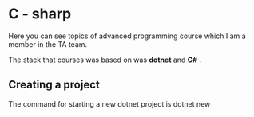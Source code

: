 # C - sharp

Here you can see topics of advanced programming course which I am a member in the TA team. 

The stack that courses was based on was **dotnet** and **C#** .

## Creating a project 

The command for starting a new dotnet project is dotnet new <template> . The template used in this course is `console`.

```bash
dotnet new console
```

After making a project try the command to check every thing is ok or not ( in the project directory ) : 
```bash
dotnet build
```

To run the project: 
```bash
dotnet run
```

Then in the another directory :

```bash
dotnet new sln --name MySolution
```

> In a directory you should have just one solution file or project. solution file and projects are the files that need to be built.

Then for adding the project to the solution : 
``` bash
dotnet sln MySolution.sln add .
```
## Strings 

String is an array of characters. You can apply any operation on strings using this fact. But using implemented methods is always a better idea.

Neat functions:
- ToUpper, ToLower
- Split
- Substring
- Replace
- Index of
- accessing individual character

The `String` class in `System` has some operator overloadings.

> Null is not empty string.

any attempt to call a method on a null string causes a `NullReferenceException`.

> There is something called `StringBuilder` for fast string creation. (Search about this item, read from documentaion)

```C#
var s = "Helloo world!!";
Console.WriteLine(s.ToUpper());   // Outputs "HELLO WORLD"
Console.WriteLine(s.ToLower());

string s3 = "Visual C# Express C#";
System.Console.WriteLine(s3.Substring(7, 2));
// Output: "C#"

System.Console.WriteLine(s3.Replace("C#", "Basic"));
// Output: "Visual Basic Express"

// Index values are zero-based
int index = s3.IndexOf("C");
// index = 7
System.Console.WriteLine(index);
```

Split method :
```C#
var a = "pisazadeh@outlook.com";
string[] subs = a.Split('@', '.');
foreach (string item in subs)
{
    System.Console.WriteLine(item);
}
```

## File IO

For working with files, you should use the package below : 
```C#
using System.IO ;
```

### Basic operations 

Creating file (this method returns you a fileStream):
```C#
FileStream fs = File.Create(pathName);
```
`File.Exists(path)` and `File.Delete(pathname)` are other methods that you can use.



First interaction to files is to write a word in a file:
```C#
string stdid = Console.ReadLine();
File.WriteAllText("stdlist.txt", stdid + "\n");
```

The method above overwrites the content in a file, but the method below just appends it's input to
the end of file: 
```C#
File.AppendAllText("stdlist.txt", stdid + "\n");
```

To read content from a file:
```C#
string content = File.ReadAllText(filename);
System.Console.WriteLine(content);
```
> Write `cw` and then vscode will print the `System.Console.WriteLine()` 

### Stream

C# creates a stream for getting a connection to operating system. Through these connections, C# program interacts with
files(reading and writing).

```C#
StreamWriter writer ;
writer = new StreamWriter("users.txt");
writer.WriteLine("Hello world 2");
writer.Close();
```

If the file already existed in the pathfile, the stream will overwrite it. 

## Exception handling

Errors happen all the time, an error can be a fatal error and cause suspension in our app which is not good. 

There is other things that we can do with errors, we can raise an exception for them and then handle them. 

### Keywords
* raise
* try
* except
* exception
* catch
* finally
* throw

### Try, catch, finally
Consider you called a method, which an exception was raised in because the behaviour that we didn't want to happen , happened.

Now we have an exception and we must catch it. We do it using try, except :
```C#
try
{
    method()
}
catch
{

}
finally
{

}

```
The `finally` section is the section that is executed anyway.

### Exception
C# is an object oriented language, like java. Almost every entity you see is a class, And so the Exception. 

Exception has some behaviors that we can override them using inheritence . 

We can define our custom exception . 

There are some pre-defined exceptions in C#.

![](https://github.com/parsaeisa/Notes/blob/main/languages/exceptions_c%23.png)

There is no need to define these exceptions : 
```C#
var num = Convert.ToInt32(System.Console.ReadLine());
int a = 0 ;
try
{
    a = 255/num ;            
}
catch (DivideByZeroException e)
{
    System.Console.WriteLine("exception caught {0}", e);
    // throw;
}
finally
{
    System.Console.WriteLine("result {0}", a);
}
```

### Throw
What do we do with exceptions ? we raise them and catch them in another place in the code. 

When an error is happening or an unwanted cyclomathic path has been taken, instead of halting the application we raise an exception.

You can throw these exceptions by your self. For example if you have a system that someone with the age under 10 cannot access you can use the code below : 
```C#
static void checkAge(int age)
{
  if (age < 18)
  {
    throw new ArithmeticException("Access denied - You must be at least 18 years old.");
  }
  else
  {
    Console.WriteLine("Access granted - You are old enough!");
  }
}
```

Then you catch it's exception using try, catch.If you don't catch it your app gonna take Unhandled exception error 
which is critical.

## Enumeration


One of the main purposes of using enums is to limit the values that a variable can take .

For example in a music instrument shopping application the type of product could be typed "guitar" or "guiiitar" or " guitar" and etc. This is problematic so we use enums to only have a single value that is compatible to guitar.

They are of type int and they start from 0. But we can assign them other types : 
```C#
enum ErrorCode : ushort
{
    None = 0,
    Unknown = 1,
    ConnectionLost = 100,
    OutlierReading = 200
}
```

We can convert a number to enum like this : 
```C#
public enum Season
{
    Spring,
    Summer,
    Autumn,
    Winter
}
var c = (Season)4;
```

### Flag enum
C# has two types of enum, normal enum and flag enum. 

With flag enum you can combine values together using binary operands.
```C#
[Flags]
public enum Days
{
    None      = 0b_0000_0000,  // 0
    Monday    = 0b_0000_0001,  // 1
    Tuesday   = 0b_0000_0010,  // 2
    Wednesday = 0b_0000_0100,  // 4
    Thursday  = 0b_0000_1000,  // 8
    Friday    = 0b_0001_0000,  // 16
    Saturday  = 0b_0010_0000,  // 32
    Sunday    = 0b_0100_0000,  // 64
    Weekend   = Saturday | Sunday
}

Days meetingDays = Days.Monday | Days.Wednesday | Days.Friday;
Days workingFromHomeDays = Days.Thursday | Days.Friday;
bool isMeetingOnTuesday = (meetingDays & Days.Tuesday) == Days.Tuesday;
// Is there a meeting on Tuesday: False
```

A variable can contain multiple values from flag enums. For example the number 37 which is `0b_0010_0101` is 
saturday, monday and wednesday which can act as an array for example.

Flag enums can be converted to like other enums : 
```C#
var a = (Days)37 ;
```

## Teaching roadmap 

Write an application that users can buy musical instruments in.

Put two files, each file represents something like table in database :
* Users
* Instruments
* Orders

For choosing instument , first put strings in uppercase format (e.g GUITAR) then put enum.

